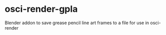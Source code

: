 # osci-render-gpla
Blender addon to save grease pencil line art frames to a file for use in osci-render